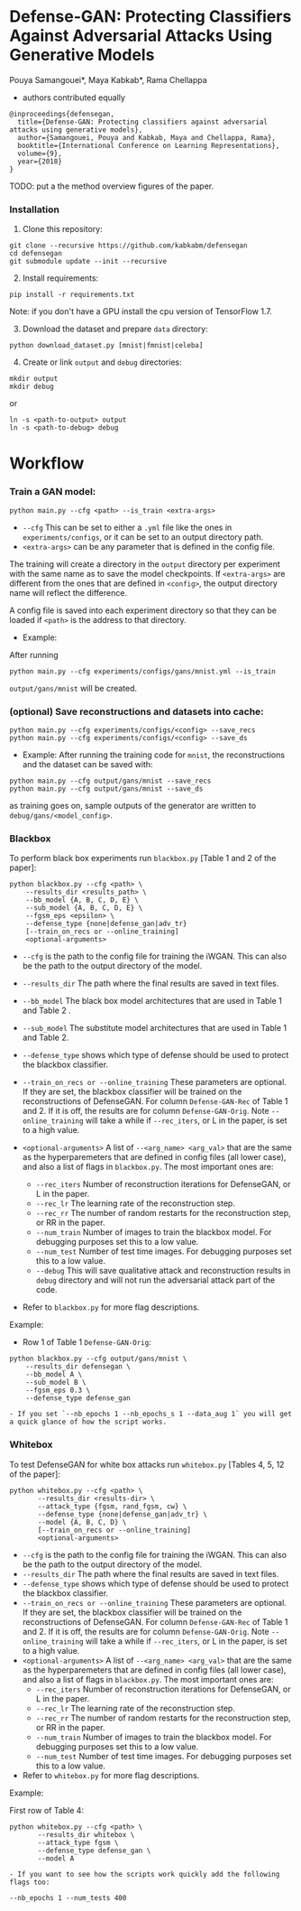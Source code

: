 Defense-GAN: Protecting Classifiers Against Adversarial Attacks Using Generative Models
======================================================
Pouya Samangouei*, Maya Kabkab*, Rama Chellappa
* authors contributed equally

```
@inproceedings{defensegan,
  title={Defense-GAN: Protecting classifiers against adversarial attacks using generative models},
  author={Samangouei, Pouya and Kabkab, Maya and Chellappa, Rama},
  booktitle={International Conference on Learning Representations},
  volume={9},
  year={2018}
}
```

TODO: put a the method overview figures of the paper.

### Installation
1. Clone this repository:
```
git clone --recursive https://github.com/kabkabm/defensegan
cd defensegan
git submodule update --init --recursive
```

2. Install requirements:
```
pip install -r requirements.txt
```
Note: if you don't have a GPU install the cpu version of TensorFlow 1.7.

3. Download the dataset and prepare `data` directory:
```
python download_dataset.py [mnist|fmnist|celeba]
```

4. Create or link `output` and `debug` directories:
```
mkdir output
mkdir debug
```
or
```
ln -s <path-to-output> output
ln -s <path-to-debug> debug
```


# Workflow

### Train a GAN model:
```
python main.py --cfg <path> --is_train <extra-args>
```
- `--cfg` This can be set to either a `.yml` file like the ones in
`experiments/configs`, or it can be set to an output directory path.
- `<extra-args>` can be any parameter that is defined in the config file.

The training will create a directory in the `output` directory per experiment
with the same name as <configs> to save the model checkpoints. If
`<extra-args>` are different from the ones that are defined in `<config>`,
the output directory name will reflect the difference.

A config file is saved into each experiment directory so that they can be
loaded if `<path>` is the address to that directory.

- Example:

After running
```
python main.py --cfg experiments/configs/gans/mnist.yml --is_train
```
`output/gans/mnist` will be created.

###  (optional) Save reconstructions and datasets into cache:
```
python main.py --cfg experiments/configs/<config> --save_recs
python main.py --cfg experiments/configs/<config> --save_ds
```

- Example:
After running the training code for `mnist`, the reconstructions and the
dataset can be saved with:
```
python main.py --cfg output/gans/mnist --save_recs
python main.py --cfg output/gans/mnist --save_ds
```

as training goes on, sample outputs of the generator are written to `debug/gans/<model_config>`.

### Blackbox

To perform black box experiments run `blackbox.py` [Table 1 and 2 of the
paper]:
```
python blackbox.py --cfg <path> \
    --results_dir <results_path> \
    --bb_model {A, B, C, D, E} \
    --sub_model {A, B, C, D, E} \
    --fgsm_eps <epsilon> \
    --defense_type {none|defense_gan|adv_tr}
    [--train_on_recs or --online_training]
    <optional-arguments>
```
- `--cfg` is the path to the config file for training the iWGAN. This can
also be the path to the output directory of the model.
- `--results_dir` The path where the final results are saved in text files.
- `--bb_model` The black box model architectures that are used in Table 1 and
Table 2
.
- `--sub_model` The substitute model architectures that are used in Table 1 and
 Table 2.
- `--defense_type` shows which type of defense should be used to protect the
blackbox classifier.
- `--train_on_recs or --online_training` These parameters are optional. If they
 are set, the blackbox classifier will be trained on the reconstructions of
 DefenseGAN. For column `Defense-GAN-Rec` of Table 1 and 2. If it is off, the
 results are for column `Defense-GAN-Orig`. Note `--online_training` will take
 a while if `--rec_iters`, or L in the paper, is set to a high value.
- `<optional-arguments>` A list of `--<arg_name> <arg_val>` that are the same
as the hyperparemeters that are defined in config files (all lower case), and
also a list of flags in `blackbox.py`. The most important ones are:
    - `--rec_iters` Number of reconstruction iterations for DefenseGAN, or L in
     the paper.
    - `--rec_lr` The learning rate of the reconstruction step.
    - `--rec_rr` The number of random restarts for the reconstruction step, or
    RR in the paper.
    - `--num_train` Number of images to train the blackbox model. For debugging
    purposes set this to a low value.
    - `--num_test` Number of test time images. For debugging purposes set this
    to a low value.
    - `--debug` This will save qualitative attack and reconstruction results in
     `debug` directory and will not run the adversarial attack part of the code.

- Refer to `blackbox.py` for more flag descriptions.

Example:

- Row 1 of Table 1 `Defense-GAN-Orig`:
```
python blackbox.py --cfg output/gans/mnist \
    --results_dir defensegan \
    --bb_model A \
    --sub_model B \
    --fgsm_eps 0.3 \
    --defense_type defense_gan
```
    - If you set `--nb_epochs 1 --nb_epochs_s 1 --data_aug 1` you will get a quick glance of how the script works.
### Whitebox

To test DefenseGAN for white box attacks run `whitebox.py` [Tables 4, 5, 12
of the paper]:
```
python whitebox.py --cfg <path> \
       --results_dir <results-dir> \
       --attack_type {fgsm, rand_fgsm, cw} \
       --defense_type {none|defense_gan|adv_tr} \
       --model {A, B, C, D} \
       [--train_on_recs or --online_training]
       <optional-arguments>
```
- `--cfg` is the path to the config file for training the iWGAN. This can
also be the path to the output directory of the model.
- `--results_dir` The path where the final results are saved in text files.
- `--defense_type` shows which type of defense should be used to protect the
blackbox classifier.
- `--train_on_recs or --online_training` These parameters are optional. If they
 are set, the blackbox classifier will be trained on the reconstructions of
 DefenseGAN. For column `Defense-GAN-Rec` of Table 1 and 2. If it is off, the
 results are for column `Defense-GAN-Orig`. Note `--online_training` will take
 a while if `--rec_iters`, or L in the paper, is set to a high value.
- `<optional-arguments>` A list of `--<arg_name> <arg_val>` that are the same
as the hyperparemeters that are defined in config files (all lower case), and
also a list of flags in `blackbox.py`. The most important ones are:
    - `--rec_iters` Number of reconstruction iterations for DefenseGAN, or L in
     the paper.
    - `--rec_lr` The learning rate of the reconstruction step.
    - `--rec_rr` The number of random restarts for the reconstruction step, or
    RR in the paper.
    - `--num_train` Number of images to train the blackbox model. For debugging
    purposes set this to a low value.
    - `--num_test` Number of test time images. For debugging purposes set this
    to a low value.
- Refer to `whitebox.py` for more flag descriptions.

Example:

First row of Table 4:
```
python whitebox.py --cfg <path> \
       --results_dir whitebox \
       --attack_type fgsm \
       --defense_type defense_gan \
       --model A
```
    - If you want to see how the scripts work quickly add the following flags too:
```
--nb_epochs 1 --num_tests 400
```
